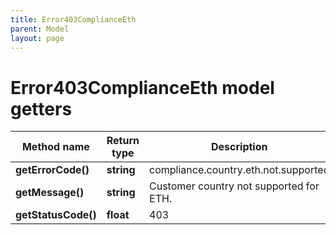 ```yaml
---
title: Error403ComplianceEth
parent: Model
layout: page
---
```


# Error403ComplianceEth model getters

Method name | Return type | Description | Notes
------------ | ------------- | ------------- | -------------
**getErrorCode()** | **string** | compliance.country.eth.not.supported |
**getMessage()** | **string** | Customer country not supported for ETH. |
**getStatusCode()** | **float** | 403 |

